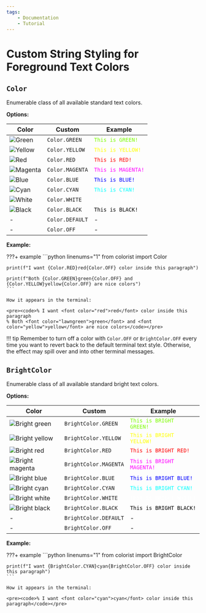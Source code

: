 ```yaml
---
tags:
    - Documentation
    - Tutorial
---
```


# Custom String Styling for Foreground Text Colors
## `Color`
Enumerable class of all available standard text colors.

**Options:**

| Color | Custom | Example |
| ----- | ------ | ------- |
| ![Green](../../assets/images/colors/green_16x16.png) | `Color.GREEN` | <code><font color="lawngreen">This is GREEN!</font></code> |
| ![Yellow](../../assets/images/colors/yellow_16x16.png) | `Color.YELLOW` | <code><font color="yellow">This is YELLOW!</font></code> |
| ![Red](../../assets/images/colors/red_16x16.png) | `Color.RED` | <code><font color="red">This is RED!</font></code> |
| ![Magenta](../../assets/images/colors/magenta_16x16.png) | `Color.MAGENTA` | <code><font color="magenta">This is MAGENTA!</font></code> |
| ![Blue](../../assets/images/colors/blue_16x16.png) | `Color.BLUE` | <code><font color="blue">This is BLUE!</font></code> |
| ![Cyan](../../assets/images/colors/cyan_16x16.png) | `Color.CYAN` | <code><font color="cyan">This is CYAN!</font></code> |
| ![White](../../assets/images/colors/white_16x16.png) | `Color.WHITE` | <code><font color="white">This is WHITE!</font></code> |
| ![Black](../../assets/images/colors/black_16x16.png) | `Color.BLACK` | <code><font color="black">This is BLACK!</font></code> |
| - | `Color.DEFAULT` | - |
| - | `Color.OFF` | - |

**Example:**

???+ example
    ```python linenums="1"
    from colorist import Color

    print(f"I want {Color.RED}red{Color.OFF} color inside this paragraph")

    print(f"Both {Color.GREEN}green{Color.OFF} and {Color.YELLOW}yellow{Color.OFF} are nice colors")
    ```

    How it appears in the terminal:

    <pre><code>% I want <font color="red">red</font> color inside this paragraph
    % Both <font color="lawngreen">green</font> and <font color="yellow">yellow</font> are nice colors</code></pre>

!!! tip
    Remember to turn off a color with `Color.OFF` or `BrightColor.OFF` every time you want to revert back to the default terminal text style. Otherwise, the effect may spill over and into other terminal messages.

## `BrightColor`
Enumerable class of all available standard bright text colors.

**Options:**

| Color | Custom | Example |
| ----- | ------ | ------- |
| ![Bright green](../../assets/images/colors/bright_green_16x16.png) | `BrightColor.GREEN` | <code><font color="lawngreen">This is BRIGHT GREEN!</font></code> |
| ![Bright yellow](../../assets/images/colors/bright_yellow_16x16.png) | `BrightColor.YELLOW` | <code><font color="yellow">This is BRIGHT YELLOW!</font></code> |
| ![Bright red](../../assets/images/colors/bright_red_16x16.png) | `BrightColor.RED` | <code><font color="red">This is BRIGHT RED!</font></code> |
| ![Bright magenta](../../assets/images/colors/bright_magenta_16x16.png) | `BrightColor.MAGENTA` | <code><font color="magenta">This is BRIGHT MAGENTA!</font></code> |
| ![Bright blue](../../assets/images/colors/bright_blue_16x16.png) | `BrightColor.BLUE` | <code><font color="blue">This is BRIGHT BLUE!</font></code> |
| ![Bright cyan](../../assets/images/colors/bright_cyan_16x16.png) | `BrightColor.CYAN` | <code><font color="cyan">This is BRIGHT CYAN!</font></code> |
| ![Bright white](../../assets/images/colors/bright_white_16x16.png) | `BrightColor.WHITE` | <code><font color="white">This is BRIGHT WHITE!</font></code> |
| ![Bright black](../../assets/images/colors/bright_black_16x16.png) | `BrightColor.BLACK` | <code><font color="black">This is BRIGHT BLACK!</font></code> |
| - | `BrightColor.DEFAULT` | - |
| - | `BrightColor.OFF` | - |

**Example:**

???+ example
    ```python linenums="1"
    from colorist import BrightColor

    print(f"I want {BrightColor.CYAN}cyan{BrightColor.OFF} color inside this paragraph")
    ```

    How it appears in the terminal:

    <pre><code>% I want <font color="cyan">cyan</font> color inside this paragraph</code></pre>
